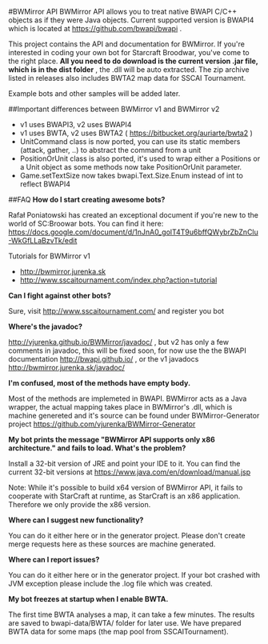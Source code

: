 ﻿#BWMirror API
BWMirror API allows you to treat native BWAPI C/C++ objects as if they were Java objects. Current supported version is BWAPI4 which is located at https://github.com/bwapi/bwapi . 

This project contains the API and documentation for BWMirror. If you're interested in coding your own bot for Starcraft Broodwar, you've come to the right place.
**All you need to do download is the current version .jar file, which is in the dist folder**  ,
the .dll will be auto extracted. The zip archive listed in releases also includes BWTA2 map data for SSCAI Tournament.

Example bots and other samples will be added later.


##Important differences between BWMirror v1 and BWMirror v2
- v1 uses BWAPI3, v2 uses BWAPI4
- v1 uses BWTA, v2 uses BWTA2 ( https://bitbucket.org/auriarte/bwta2 )
- UnitCommand class is now ported, you can use its static members (attack, gather, ..) to abstract the command from a unit
- PositionOrUnit class is also ported, it's used to wrap either a Positions or a Unit object as some methods now take PositionOrUnit parameter.
- Game.setTextSize now takes bwapi.Text.Size.Enum instead of int to reflect BWAPI4

##FAQ 
**How do I start creating awesome bots?**

Rafał Poniatowski has created an exceptional document if you're new to the world of SC:Broowar bots.
You can find it here: https://docs.google.com/document/d/1nJnA0_golT4T9u6bffQWybrZbZnClu-WkGfLLaBzvTk/edit

Tutorials for BWMirror v1 
- http://bwmirror.jurenka.sk
- http://www.sscaitournament.com/index.php?action=tutorial

**Can I fight against other bots?**

Sure, visit http://www.sscaitournament.com/ and register you bot 

**Where's the javadoc?**

http://vjurenka.github.io/BWMirror/javadoc/ , but v2 has only a few comments in javadoc, this will be fixed soon, for now use the the BWAPI documentation http://bwapi.github.io/ , or the v1 javadocs http://bwmirror.jurenka.sk/javadoc/ 

**I'm confused, most of the methods have empty body.**

Most of the methods are implemeted in BWAPI. BWMirror acts as a Java wrapper, the actual mapping takes place in BWMirror's .dll, which is machine genereted and it's source can be found under BWMirror-Generator project  https://github.com/vjurenka/BWMirror-Generator

**My bot prints the message "BWMirror API supports only x86 architecture." and fails to load. What's the problem?**

Install a 32-bit version of JRE and point your IDE to it. You can find the current 32-bit versions at https://www.java.com/en/download/manual.jsp 

Note: While it's possible to build x64 version of BWMirror API, it fails to cooperate with StarCraft at runtime, as StarCraft is an x86 application. Therefore we only provide the x86 version.

**Where can I suggest new functionality?**

You can do it either here or in the generator project. Please don't create merge requests here as these sources are machine generated.

**Where can I report issues?**

You can do it either here or in the generator project. If your bot crashed with JVM exception please include the .log file which was created.

**My bot freezes at startup when I enable BWTA.**

The first time BWTA analyses a map, it can take a few minutes. The results are saved to bwapi-data/BWTA/ folder for later use. We have prepared BWTA data for some maps (the map pool from SSCAITournament).





